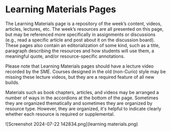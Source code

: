 # Learning Materials Pages

The Learning Materials page is a repository of the week’s content, videos, articles, lectures, etc. The week’s resources are all presented on this page, but may be referenced more specifically in assignments or discussions (e.g., read a specific article and post about it on the discussion board). These pages also contain an editorialization of some kind, such as a title, paragraph describing the resources and how students will use them, a meaningful quote, and/or resource-specific annotations.

<note>Please note that Learning Materials pages should have a lecture video recorded by the SME. Courses designed in the old (non-Curio) style may be missing these lecture videos, but they are a required feature of all new builds. </note>

Materials such as book chapters, articles, and videos may be arranged a number of ways in the accordions at the bottom of the page. Sometimes they are organized thematically and sometimes they are organized by resource type. However, they are organized, it's helpful to indicate clearly whether each resource is required or supplemental. 

![Screenshot 2024-07-22 142834.png](learning materials.png)
